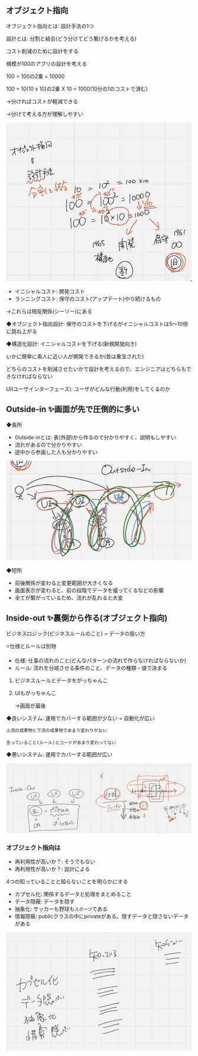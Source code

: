 ## オブジェクト指向

オブジェクト指向とは: 設計手法の1つ

設計とは: 分割と結合(どう分けてどう繋げるかを考える)

コスト削減のために設計をする

規模が100のアプリの設計を考える

100 = 100の2乗 = 10000

100 = 10(10 x 10)の2乗 X 10 = 1000(10分の1のコストで済む)

->分ければコストが軽減できる

->分けて考える方が理解しやすい


![](../images/4-1.jpeg)

- イニシャルコスト: 開発コスト
- ランニングコスト: 保守のコスト(アップデート)やり続けるもの

->これらは相反関係(シーソー)にある

◆オブジェクト指向設計: 保守のコストを下げるがイニシャルコストは5〜10倍に跳ね上がる

◆構造化設計: イニシャルコストを下げる(新規開発向き)

いかに簡単に素人に近い人が開発できるか(昔は重宝された)

どちらのコストを削減させたいかで設計を考えるので、エンジニアはどちらもできなければならない

UI(ユーザインターフェース): ユーザがどんな行動(利用)をしてくるのか

## Outside-in ✨画面が先で圧倒的に多い

◆長所
- Outside-inとは: 表(外部)から作るので分かりやすく、説明もしやすい
- 流れがあるので分かりやすい
- 途中から参画した人も分かりやすい

![](../images/4-2.jpeg)

◆短所
- 前後関係が変わると変更範囲が大きくなる
- 画面表示が変わると、前の段階でデータを撮ってくるなどの影響
- 全てが繋がっているため、流れが乱れると大変

## Inside-out ✨裏側から作る(オブジェクト指向)

ビジネスロジック(ビジネスルールのこと) = データの扱い方

⭐️仕様とルールは別物
- 仕様: 仕事の流れのこと(どんなパターンの流れで作らなければならないか)
- ルール: 流れを分岐させる条件のこと、データの種類・値で決まる

1. ビジネスルールとデータをがっちゃんこ
2. UIもがっちゃんこ

    ->画面が最後

◆良いシステム: 運用でカバーする範囲が少ない = 自動化が広い

    上流の成果物と下流の成果物であまり変わりがない

    言っていること(ルール)とコードがあまり変わってない

◆悪いシステム: 運用でカバーする範囲が広い

![](../images/4-3.jpeg)

### オブジェクト指向は
- 再利用性が高いか？: そうでもない
- 再利用性が高いか？: 設計による

4つの知っていることと知らないことを明らかにする

- カプセル化: 関係するデータと処理をまとめること
- データ隠蔽: データを隠す
- 抽象化: サッカーも野球も`スポーツ`である
- 情報隠蔽: publicクラスの中にprivateがある。隠すデータと隠さないデータがある

![](../images/4-4.jpeg)
